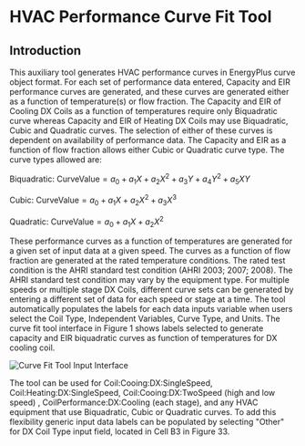 # HVAC Performance Curve Fit Tool## IntroductionThis auxiliary tool generates HVAC performance curves in EnergyPlus curve object format. For each set of performance data entered, Capacity and EIR performance curves are generated, and these curves are generated either as a function of temperature(s) or flow fraction. The Capacity and EIR of Cooling DX Coils as a function of temperatures require only Biquadratic curve whereas Capacity and EIR of Heating DX Coils may use Biquadratic, Cubic and Quadratic curves. The selection of either of these curves is dependent on availability of performance data. The Capacity and EIR as a function of flow fraction allows either Cubic or Quadratic curve type. The curve types allowed are:Biquadratic: $\text{CurveValue} = a_0 + a_1 X + a_2 X^2 + a_3 Y + a_4 Y^2 + a_5 X Y$Cubic: $\text{CurveValue} = a_0 + a_1 X + a_2 X^2 + a_3 X^3$Quadratic: $\text{CurveValue} = a_0 + a_1 X + a_2 X^2$These performance curves as a function of temperatures are generated for a given set of input data at a given speed. The curves as a function of flow fraction are generated at the rated temperature conditions. The rated test condition is the AHRI standard test condition (AHRI 2003; 2007; 2008). The AHRI standard test condition may vary by the equipment type. For multiple speeds or multiple stage DX Coils, different curve sets can be generated by entering a different set of data for each speed or stage at a time. The tool automatically populates the labels for each data inputs variable when users select the Coil Type, Independent Variables, Curve Type, and Units. The curve fit tool interface in Figure 1 shows labels selected to generate capacity and EIR biquadratic curves as function of temperatures for DX cooling coil.![Curve Fit Tool Input Interface](media/curve-fit-tool-input-interface.png)The tool can be used for Coil:Cooing:DX:SingleSpeed, Coil:Heating:DX:SingleSpeed, Coil:Cooing:DX:TwoSpeed (high and low speed) , CoilPerformance:DX:Cooling (each stage), and any HVAC equipment that use Biquadratic, Cubic or Quadratic curves. To add this flexibility generic input data labels can be populated by selecting "Other" for DX Coil Type input field, located in Cell B3 in Figure 33.
